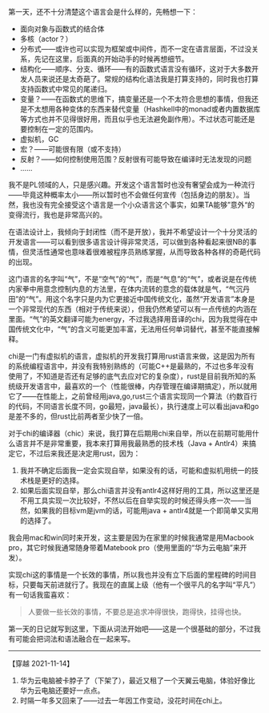 第一天，还不十分清楚这个语言会是什么样的，先畅想一下：

- 面向对象与函数式的结合体
- 多核（actor？）
- 分布式——或许也可以实现为框架或中间件，而不一定在语言层面，不过没关系，先记在这里，后面真的开始动手的时候再想细节。
- 结构化——顺序、分支、循环——有的函数式语言没有循环，这对于大多数开发人员来说还是太奇葩了。常规的结构化语法我是打算支持的，同时我也打算支持函数式中常见的尾递归。
- 变量？——在函数式的思维下，搞变量还是一个不太符合思想的事情，但我还是不太想用各种变体的东西来替代变量（Hashkell中的monad或者内置数据库等方式也并不见得很好用，而且似乎也无法避免副作用）。不过状态可能还是要控制在一定的范围内。
- 虚拟机，GC
- 宏？——可能很有限（或不支持）
- 反射？——如何控制使用范围？反射很有可能导致在编译时无法发现的问题
- ……

我不是PL领域的人，只是感兴趣。开发这个语言暂时也没有奢望会成为一种流行——毕竟这种概率太小——所以暂时也不会做任何宣传（包括身边的朋友）。当然，我也没有完全接受这个语言是一个小众语言这个事实，如果TA能够”意外“的变得流行，我也是非常高兴的。

在语法设计上，我倾向于封闭性（而不是开放），我并不希望设计一个十分灵活的开发语言——可以看到很多语言设计得非常灵活，可以做到各种看起来很NB的事情，但灵活性通常也意味着很难被程序员熟练掌握，从而导致各种各样的奇葩代码的出现。

这门语言的名字叫“气”，不是“空气”的“气”，而是“气息”的“气”，或者说是在传统内家拳中用意念控制内息的方法里，在体内流转的意念的载体就是气，“气沉丹田”的“气”。用这个名字只是内为它更接近中国传统文化，虽然“开发语言”本身是一个非常现代的东西（相对于传统来说），但我仍然希望可以有一点传统的内涵在里面。“气”的英文翻译可能为energy，不过我选择用音译的chi，因为我觉得在中国传统文化中，“气”的含义可能更加丰富，无法用任何单词替代，甚至不能直接解释。

chi是一门有虚拟机的语言，虚拟机的开发我打算用rust语言来做，这是因为所有的系统编程语言中，并没有我特别熟练的（可能C++是最熟的，不过也多年没有使用了，不知道是否还有足够的底气去应对它的复杂度），rust是目前我所知的系统级开发语言中，最喜欢的一个（性能很棒，内存管理在编译期搞定），所以就用它了——在性能上，之前曾经用java,go,rust三个语言实现同一个算法（约数百行的代码，不同语言长度不同，go最短，java最长），执行速度上可以看出java和go是差不多的，但rust比前两者至少快了一倍。

对于chi的编译器（chic）来说，我打算在后期用chi来自举，所以在前期可能用什么语言并不是非常重要，我本来打算用我最熟悉的技术栈（Java + Antlr4）来搞定它，不过后来我还是决定用rust，因为：

1. 我并不确定后面我一定会实现自举，如果没有的话，可能和虚拟机用统一的技术栈是更好的选择。
2. 如果后面实现自举，那么chi语言并没有antlr4这样好用的工具，所以这里还是不用工具实现一次比较好，不然以后在自举实现的时候还得头疼一次——当然，如果我的目标vm是jvm的话，可能用java + antlr4就是一个即简单又实用的选择了。

我会用mac和win同时来开发，这主要是因为在家里的时候我通常是用Macbook pro，其它时候我通常随身带着Matebook pro（使用里面的“华为云电脑”来开发）。

实现chi这的事情是一个长效的事情，所以我也并没有立下后面的里程碑的时间目标，只要每天前进就行了。我现在的直属上级（他有一个很平凡的名字叫“平凡”）有一句话我蛮喜欢：
> 人要做一些长效的事情，不要总是追求冲得很快，跑得快，挂得也快。

第一天的日记就写到这里，下面从词法开始吧——这是一个很基础的部分，不过我有可能会把词法和语法融合在一起来写。

---
【穿越 2021-11-14】
1. 华为云电脑被卡脖子了（下架了），最近又租了一个天翼云电脑，体验好像比华为云电脑还要好一点点。
2. 时隔一年多又回来了——过去一年因工作变动，没花时间在chi上。
